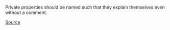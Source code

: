 Private properties should be named such that they explain themselves even without a comment.

[Source](https://github.com/arturbosch/detekt/)